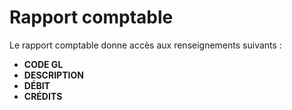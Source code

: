 # Rapport comptable

Le rapport comptable donne accès aux renseignements suivants : 

* **CODE GL**
* **DESCRIPTION**
* **DÉBIT**
* **CRÉDITS**
